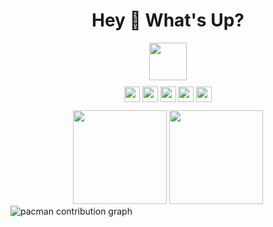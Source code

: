 <h1 style="text-align:center;">Hey 👋 What's Up?</h1>

<div style="text-align:center;">
  <img src="https://skillicons.dev/icons?i=ts,nextjs,tailwind,storybook,graphql,go,rust,nestjs,py,aws" height="60" />
</div>

<div style="text-align:center; margin-top:10px;">
  <img src="https://img.shields.io/static/v1?message=LinkedIn&logo=linkedin&color=0077B5&logoColor=white&style=for-the-badge" height="25" />
  <img src="https://img.shields.io/static/v1?message=Twitter&logo=twitter&color=1DA1F2&logoColor=white&style=for-the-badge" height="25" />
  <img src="https://img.shields.io/static/v1?message=Discord&logo=discord&color=7289DA&logoColor=white&style=for-the-badge" height="25" />
  <img src="https://img.shields.io/static/v1?message=Twitch&logo=twitch&color=9146FF&logoColor=white&style=for-the-badge" height="25" />
  <img src="https://img.shields.io/static/v1?message=dev.to&logo=dev.to&color=0A0A0A&logoColor=white&style=for-the-badge" height="25" />
</div>

<div style="text-align:center; margin-top:10px;">
  <img src="https://streak-stats.demolab.com?user=oscarsevero&theme=dracula&hide_border=false" height="150" />
  <img src="https://github-profile-trophy.vercel.app?username=oscarsevero&theme=dracula&column=-1&row=1" height="150" />
</div>

<picture>
  <source media="(prefers-color-scheme: dark)" srcset="https://raw.githubusercontent.com/oscarsevero/oscarsevero/output/pacman-contribution-graph-dark.svg">
  <source media="(prefers-color-scheme: light)" srcset="https://raw.githubusercontent.com/oscarsevero/oscarsevero/output/pacman-contribution-graph.svg">
  <img alt="pacman contribution graph" src="https://raw.githubusercontent.com/oscarsevero/oscarsevero/output/pacman-contribution-graph.svg">
</picture>
